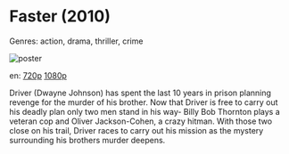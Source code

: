 # Faster (2010)

Genres: action, drama, thriller, crime

![poster](http://image.tmdb.org/t/p/w500/xaHojTGfidOUfON6DGY14qUqATj.jpg)

en:
  [720p](magnet:?xt=urn:btih:E5DB37008CEC5EDEE5CFFA9CD91CA87821CE98C2&tr=udp://glotorrents.pw:6969/announce&tr=udp://tracker.opentrackr.org:1337/announce&tr=udp://torrent.gresille.org:80/announce&tr=udp://tracker.openbittorrent.com:80&tr=udp://tracker.coppersurfer.tk:6969&tr=udp://tracker.leechers-paradise.org:6969&tr=udp://p4p.arenabg.ch:1337&tr=udp://tracker.internetwarriors.net:1337)
  [1080p](magnet:?xt=urn:btih:CB88C8D6CF70A686C9515B816BA1FE5C0B1ABEC8&tr=udp://glotorrents.pw:6969/announce&tr=udp://tracker.opentrackr.org:1337/announce&tr=udp://torrent.gresille.org:80/announce&tr=udp://tracker.openbittorrent.com:80&tr=udp://tracker.coppersurfer.tk:6969&tr=udp://tracker.leechers-paradise.org:6969&tr=udp://p4p.arenabg.ch:1337&tr=udp://tracker.internetwarriors.net:1337)
  


Driver (Dwayne Johnson) has spent the last 10 years in prison planning revenge for the murder of his brother. Now that Driver is free to carry out his deadly plan only two men stand in his way- Billy Bob Thornton plays a veteran cop and Oliver Jackson-Cohen, a crazy hitman. With those two close on his trail, Driver races to carry out his mission as the mystery surrounding his brothers murder deepens.